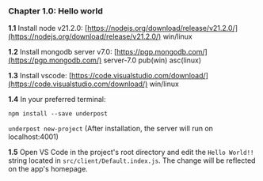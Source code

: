 ### Chapter 1.0: Hello world

**1.1** Install node v21.2.0: [https://nodejs.org/download/release/v21.2.0/](https://nodejs.org/download/release/v21.2.0/) win/linux

**1.2** Install mongodb server v7.0: [https://pgp.mongodb.com/](https://pgp.mongodb.com/) server-7.0 pub(win) asc(linux)

**1.3** Install vscode: [https://code.visualstudio.com/download/](https://code.visualstudio.com/download/) win/linux

**1.4** In your preferred terminal:

`npm install --save underpost`

`underpost new-project` (After installation, the server will run on localhost:4001)

**1.5** Open VS Code in the project's root directory and edit the `Hello World!!` string located in `src/client/Default.index.js`. The change will be reflected on the app's homepage.
